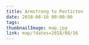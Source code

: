 ```yaml
---
title: Armstrong to Penticton
date: 2018-08-16 00:00:00
tags:
thumbnailImage: map.jpg
link: map/?dates=2018/08/16
---
```

<!-- excerpt -->
